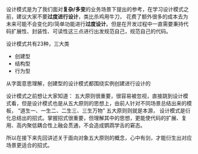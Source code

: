 设计模式是为了我们面对**复杂/多变**的业务场景下提出的参考，在学习设计模式之前，建议大家不要**过度进行设计**，类比杀鸡用牛刀， 花费了额外很多的成本去为未来可能不会变化的/简单功能进行**过度设计**。但是在开发过程中一直需要秉持代码扩展性、封装性、可读性这三点进行出发规范自己，规范自己的代码。



设计模式共有23种，三大类

- 创建型
- 结构型
- 行为型

从字面意思理解，创建型的设计模式都围绕实例创建进行设计的





设计模式之前想让大家知道： 五大原则很重要，很容易被忽视，直接跳到设计模式看，但是设计模式也是从五大原则的思想上，由前人针对不同场景总结出来的模板，  “道生一、一生二、二生三、三生万物”  五大原则则就是本源， 设计模式是衍化总结出的招式。掌握招式很重要，但理解其中的思想，更能使代码的扩展、复用、高内聚低耦合性上融会贯通，不会造成鹦鹉学舌的窘态。



所以在接下来先回讲述关于面向对象五大原则的概念，心中有剑，才能衍生出对应场景更适合的招式。

